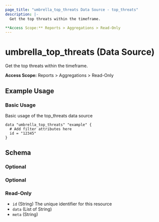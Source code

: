 ```yaml
---
page_title: "umbrella_top_threats Data Source - top_threats"
description: |-
  Get the top threats within the timeframe.

**Access Scope:** Reports > Aggregations > Read-Only
---
```


# umbrella_top_threats (Data Source)

Get the top threats within the timeframe.

**Access Scope:** Reports > Aggregations > Read-Only

## Example Usage


### Basic Usage

Basic usage of the top_threats data source

```hcl
data "umbrella_top_threats" "example" {
  # Add filter attributes here
  id = "12345"
}
```



## Schema

### Optional



### Optional



### Read-Only

- `id` (String) The unique identifier for this resource
- `data` (List of String) 
- `meta` (String) 



